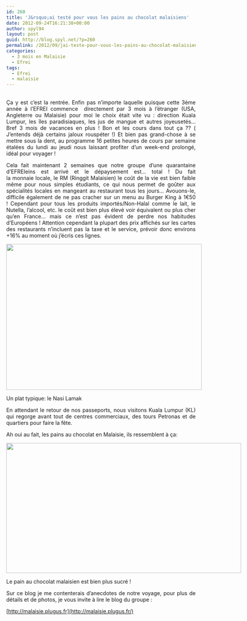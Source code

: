 ```yaml
---
id: 260
title: 'J&rsquo;ai testé pour vous les pains au chocolat malaisiens'
date: 2012-09-24T16:21:38+00:00
author: spyl94
layout: post
guid: http://blog.spyl.net/?p=260
permalink: /2012/09/jai-teste-pour-vous-les-pains-au-chocolat-malaisiens/
categories:
  - 3 mois en Malaisie
  - Efrei
tags:
  - Efrei
  - malaisie
---
```

<p style="text-align: justify;">
  <a href="http://blog.spyl.net/wp-content/uploads/2012/09/pain-chocolat-malaisien.jpg"><br /> </a>Ça y est c&rsquo;est la rentrée. Enfin pas n&rsquo;importe laquelle puisque cette 3ème année à l&rsquo;EFREI commence  directement par 3 mois à l&rsquo;étranger (USA, Angleterre ou Malaisie) pour moi le choix était vite vu : direction Kuala Lumpur, les îles paradisiaques, les jus de mangue et autres joyeusetés&#8230; Bref 3 mois de vacances en plus ! Bon et les cours dans tout ça ?? ( J&rsquo;entends déjà certains jaloux rouspéter !) Et bien pas grand-chose à se mettre sous la dent, au programme 16 petites heures de cours par semaine étalées du lundi au jeudi nous laissant profiter d&rsquo;un week-end prolongé, idéal pour voyager !
</p>

<p style="text-align: justify;">
  Cela fait maintenant 2 semaines que notre groupe d&rsquo;une quarantaine d&rsquo;EFREIeins est arrivé et le dépaysement est&#8230; total ! Du fait la monnaie locale, le RM (Ringgit Malaisien) le coût de la vie est bien faible même pour nous simples étudiants, ce qui nous permet de goûter aux spécialités locales en mangeant au restaurant tous les jours&#8230; Avouons-le, difficile également de ne pas cracher sur un menu au Burger King à 1€50 ! Cependant pour tous les produits importés/Non-Halal comme le lait, le Nutella, l&rsquo;alcool, etc. le coût est bien plus élevé voir équivalent ou plus cher qu&rsquo;en France&#8230; mais ce n&rsquo;est pas évident de perdre nos habitudes d&rsquo;Européens ! Attention cependant la plupart des prix affichés sur les cartes des restaurants n&rsquo;incluent pas la taxe et le service, prévoir donc environs +16% au moment où j&rsquo;écris ces lignes.
</p>

<div id="attachment_265" style="width: 530px" class="wp-caption aligncenter">
  <a href="http://blog.spyl.net/wp-content/uploads/2012/09/IMG_2758.jpg"><img class="size-full wp-image-265" title="IMG_2758" src="http://blog.spyl.net/wp-content/uploads/2012/09/IMG_2758.jpg" alt="" width="520" height="388" /></a>
  
  <p class="wp-caption-text">
    Un plat typique: le Nasi Lamak
  </p>
</div>

<p style="text-align: justify;">
  En attendant le retour de nos passeports, nous visitons Kuala Lumpur (KL) qui regorge avant tout de centres commerciaux, des tours Petronas et de quartiers pour faire la fête.
</p>

<p style="text-align: justify;">
  Ah oui au fait, les pains au chocolat en Malaisie, ils ressemblent à ça:
</p>

<div id="attachment_264" style="width: 635px" class="wp-caption aligncenter">
  <a href="http://blog.spyl.net/wp-content/uploads/2012/09/pain-chocolat-malaisien.jpg"><img class="size-large wp-image-264" title="pain-chocolat-malaisien" src="http://blog.spyl.net/wp-content/uploads/2012/09/pain-chocolat-malaisien-1024x568.jpg" alt="" width="625" height="346" srcset="http://blog.spyl.net/wp-content/uploads/2012/09/pain-chocolat-malaisien-300x166.jpg 300w, http://blog.spyl.net/wp-content/uploads/2012/09/pain-chocolat-malaisien-1024x568.jpg 1024w, http://blog.spyl.net/wp-content/uploads/2012/09/pain-chocolat-malaisien.jpg 1200w" sizes="(max-width: 625px) 100vw, 625px" /></a>
  
  <p class="wp-caption-text">
    Le pain au chocolat malaisien est bien plus sucré !
  </p>
</div>

<p style="text-align: justify;">
  Sur ce blog je me contenterais d&rsquo;anecdotes de notre voyage, pour plus de détails et de photos, je vous invite à lire le blog du groupe :
</p>

[http://malaisie.plugus.fr](http://malaisie.plugus.fr/)